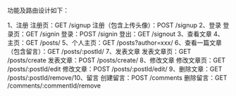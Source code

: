 功能及路由设计如下：

1、注册
	注册页：GET /signup
	注册（包含上传头像）：POST /signup
2、登录
	登录页：GET /signin
	登录：POST /signin
	登出：GET /signout
3、查看文章
4、主页：GET /posts/
5、个人主页：GET /posts?author=xxx/
6、查看一篇文章（包含留言）：GET /posts/:postId/
7、发表文章
	发表文章页：GET /posts/create
	发表文章：POST /posts/create/
8、修改文章
	修改文章页：GET /posts/:postId/edit
	修改文章：POST /posts/:postId/edit/
9、删除文章：GET /posts/:postId/remove/10、留言
	创建留言：POST /comments
	删除留言：GET /comments/:commentId/remove